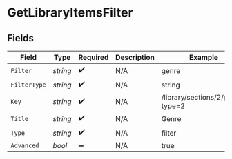 # GetLibraryItemsFilter


## Fields

| Field                            | Type                             | Required                         | Description                      | Example                          |
| -------------------------------- | -------------------------------- | -------------------------------- | -------------------------------- | -------------------------------- |
| `Filter`                         | *string*                         | :heavy_check_mark:               | N/A                              | genre                            |
| `FilterType`                     | *string*                         | :heavy_check_mark:               | N/A                              | string                           |
| `Key`                            | *string*                         | :heavy_check_mark:               | N/A                              | /library/sections/2/genre?type=2 |
| `Title`                          | *string*                         | :heavy_check_mark:               | N/A                              | Genre                            |
| `Type`                           | *string*                         | :heavy_check_mark:               | N/A                              | filter                           |
| `Advanced`                       | *bool*                           | :heavy_minus_sign:               | N/A                              | true                             |